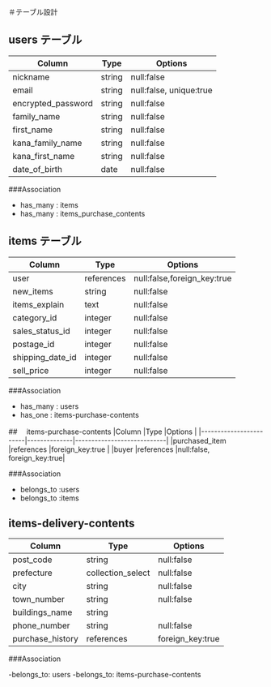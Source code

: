 ＃テーブル設計

## users テーブル

|Column                 |Type          |Options                     |
|-----------------------|--------------|----------------------------|
|nickname               |string        |null:false                  |
|email                  |string        |null:false, unique:true     |
|encrypted_password     |string        |null:false                  |
|family_name            |string        |null:false                  |
|first_name             |string        |null:false                  |
|kana_family_name       |string        |null:false                  |
|kana_first_name        |string        |null:false                  |
|date_of_birth          |date          |null:false                  |

###Association

- has_many : items
- has_many : items_purchase_contents

## items テーブル

|Column                  |Type              |Options                     |
|------------------------|------------------|----------------------------|
|user                    |references        |null:false,foreign_key:true |
|new_items               |string            |null:false            |
|items_explain           |text              |null:false                  |
|category_id             |integer           |null:false                  |
|sales_status_id         |integer           |null:false                  |
|postage_id              |integer           |null:false                  |
|shipping_date_id        |integer           |null:false                  |
|sell_price              |integer           |null:false                  |

###Association

- has_many : users
- has_one  : items-purchase-contents

##　 items-purchase-contents
|Column                  |Type          |Options                     |
|------------------------|--------------|----------------------------|
|purchased_item          |references    |foreign_key:true            |
|buyer                   |references    |null:false, foreign_key:true|

###Association

- belongs_to :users
- belongs_to :items

## items-delivery-contents
|Column                   |Type              |Options                    |
|-------------------------|------------------|---------------------------|
|post_code                |string            |null:false                 |
|prefecture               |collection_select |null:false                 |
|city                     |string            |null:false                 |
|town_number              |string            |null:false                 |
|buildings_name           |string            |                           |
|phone_number             |string            |null:false                 |
|purchase_history         |references        |foreign_key:true           |

###Association

-belongs_to: users
-belongs_to: items-purchase-contents